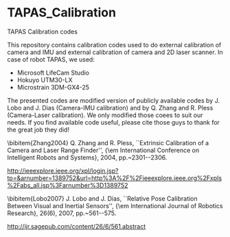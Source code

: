 TAPAS_Calibration
=================

TAPAS Calibration codes

This repository contains calibration codes used to do external calibration of camera and IMU and external calibration of camera and 2D laser scanner. In case of robot TAPAS, we used:
- Microsoft LifeCam Studio
- Hokuyo UTM30-LX
- Microstrain 3DM-GX4-25

The presented codes are modified version of publicly available codes by J. Lobo and J. Dias (Camera-IMU calibration) and by Q. Zhang and R. Pless (Camera-Laser calibration). We only modified those coees to suit our needs.  If you find available code useful, please cite those guys to thank for the great job they did!


\bibitem{Zhang2004} 
Q. Zhang and R. Pless, ``Extrinsic Calibration of a Camera and Laser Range Finder'', {\em International Conference on Intelligent Robots and Systems}, 2004, pp.~2301--2306.

http://ieeexplore.ieee.org/xpl/login.jsp?tp=&arnumber=1389752&url=http%3A%2F%2Fieeexplore.ieee.org%2Fxpls%2Fabs_all.jsp%3Farnumber%3D1389752

\bibitem{Lobo2007}
J. Lobo and J. Dias, ``Relative Pose Calibration Between Visual and Inertial Sensors'', {\em International Journal of Robotics Research}, 26(6), 2007, pp.~561--575.


http://ijr.sagepub.com/content/26/6/561.abstract